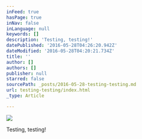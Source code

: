 ```yaml
---
inFeed: true
hasPage: true
inNav: false
inLanguage: null
keywords: []
description: 'Testing, testing!'
datePublished: '2016-05-28T04:26:20.942Z'
dateModified: '2016-05-28T04:20:21.734Z'
title: ''
author: []
authors: []
publisher: null
starred: false
sourcePath: _posts/2016-05-28-testing-testing.md
url: testing-testing/index.html
_type: Article

---
```

![](https://the-grid-user-content.s3-us-west-2.amazonaws.com/a1fe1997-9ecc-4876-bcdb-9fed63b61ad5.jpg)

Testing, testing!
